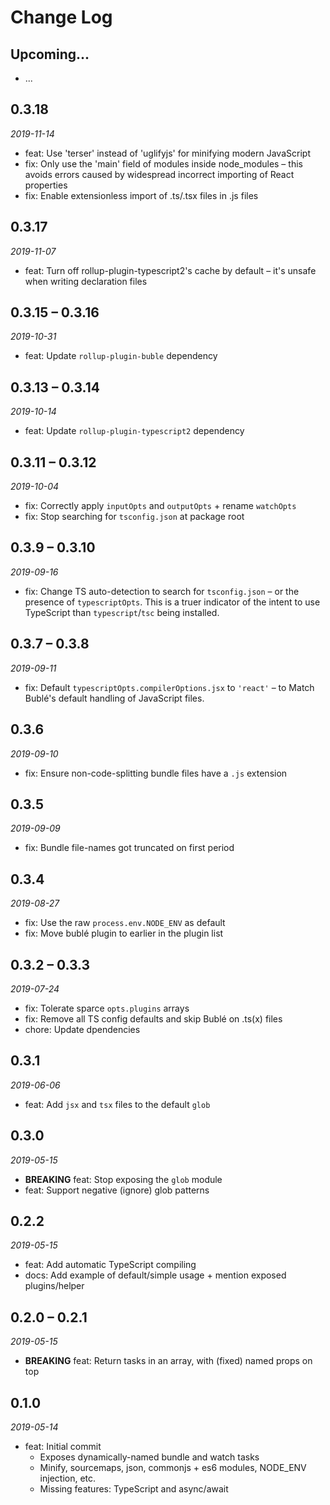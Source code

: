 # Change Log

## Upcoming...

- ... <!-- Add new lines here. Version number will be decided later -->

## 0.3.18

_2019-11-14_

- feat: Use 'terser' instead of 'uglifyjs' for minifying modern JavaScript
- fix: Only use the 'main' field of modules inside node_modules – this avoids
  errors caused by widespread incorrect importing of React properties
- fix: Enable extensionless import of .ts/.tsx files in .js files

## 0.3.17

_2019-11-07_

- feat: Turn off rollup-plugin-typescript2's cache by default – it's unsafe
  when writing declaration files

## 0.3.15 – 0.3.16

_2019-10-31_

- feat: Update `rollup-plugin-buble` dependency

## 0.3.13 – 0.3.14

_2019-10-14_

- feat: Update `rollup-plugin-typescript2` dependency

## 0.3.11 – 0.3.12

_2019-10-04_

- fix: Correctly apply `inputOpts` and `outputOpts` + rename `watchOpts`
- fix: Stop searching for `tsconfig.json` at package root

## 0.3.9 – 0.3.10

_2019-09-16_

- fix: Change TS auto-detection to search for `tsconfig.json` – or the
  presence of `typescriptOpts`. This is a truer indicator of the intent to use
  TypeScript than `typescript`/`tsc` being installed.

## 0.3.7 – 0.3.8

_2019-09-11_

- fix: Default `typescriptOpts.compilerOptions.jsx` to `'react'` – to Match
  Bublé's default handling of JavaScript files.

## 0.3.6

_2019-09-10_

- fix: Ensure non-code-splitting bundle files have a `.js` extension

## 0.3.5

_2019-09-09_

- fix: Bundle file-names got truncated on first period

## 0.3.4

_2019-08-27_

- fix: Use the raw `process.env.NODE_ENV` as default
- fix: Move bublé plugin to earlier in the plugin list

## 0.3.2 – 0.3.3

_2019-07-24_

- fix: Tolerate sparce `opts.plugins` arrays
- fix: Remove all TS config defaults and skip Bublé on .ts(x) files
- chore: Update dpendencies

## 0.3.1

_2019-06-06_

- feat: Add `jsx` and `tsx` files to the default `glob`

## 0.3.0

_2019-05-15_

- **BREAKING** feat: Stop exposing the `glob` module
- feat: Support negative (ignore) glob patterns

## 0.2.2

_2019-05-15_

- feat: Add automatic TypeScript compiling
- docs: Add example of default/simple usage + mention exposed plugins/helper

## 0.2.0 – 0.2.1

_2019-05-15_

- **BREAKING** feat: Return tasks in an array, with (fixed) named props on top

## 0.1.0

_2019-05-14_

- feat: Initial commit
  - Exposes dynamically-named bundle and watch tasks
  - Minify, sourcemaps, json, commonjs + es6 modules, NODE_ENV injection, etc.
  - Missing features: TypeScript and async/await
